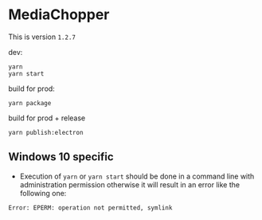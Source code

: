 # MediaChopper

This is version `1.2.7`

dev:

```
yarn
yarn start
```

build for prod:

```
yarn package
```

build for prod + release

```
yarn publish:electron
```

## Windows 10 specific

- Execution of `yarn` or `yarn start` should be done in a command line with
  administration permission otherwise it will result in an error like the
  following one:

`Error: EPERM: operation not permitted, symlink`
